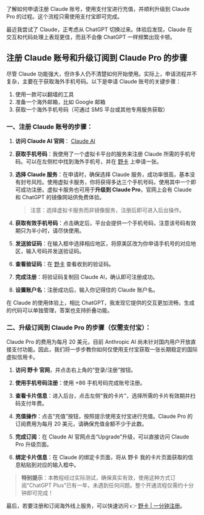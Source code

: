 了解如何申请注册 Claude 账号，使用支付宝进行充值，并顺利升级到 Claude Pro 的过程。这个流程只需使用支付宝即可完成。

最近我尝试了 Claude，正考虑从 ChatGPT 切换过来。体验后发现，Claude 在交互和代码处理上表现更佳，而且不会像 ChatGPT 一样频繁出现卡顿。

## 注册 Claude 账号和升级订阅到 Claude Pro 的步骤

尽管 Claude 功能强大，但许多人仍不清楚如何开始使用。实际上，申请流程并不复杂，主要在于获取海外手机号码。以下是申请 Claude 账号的关键步骤：

1. 使用一款可以翻墙的工具
2. 准备一个海外邮箱，比如 Google 邮箱
3. 获取一个海外手机号码（可通过 SMS 平台或其他专用服务获取）

### 一、注册 Claude 账号的步骤：

1. **访问 Claude AI 官网**： [Claude AI](https://claude.ai/)
   
2. **获取手机号码**：我使用了一个虚拟卡平台的服务来注册 Claude 所需的手机号码。可以在左侧栏中找到海外手机号，并在 [野卡](https://bit.ly/bewildcard) 上申请一张。

3. **选择 Claude 服务**：在申请时，确保选择 Claude 服务，成功率很高，基本没有封号风险。使用虚拟卡服务，你将获得多达三个手机号码，使用其中一个即可成功注册。虚拟卡服务也可用于**升级到 Claude Pro**，官网上会有 Claude 和 ChatGPT 的镜像网站供免费体验。

   > 注意：选择虚拟卡服务而非镜像服务，注册后即可进入后台操作。

4. **获取有效手机号码**：点击确定后，平台会提供一个手机号码，注意该号码有效期只为半小时，请尽快使用。

5. **发送验证码**：在输入框中选择相应地区，将原美区改为你申请手机号的对应地区，输入号码并发送验证码。

6. **查看验证码**：在 [野卡](https://bit.ly/bewildcard) 查看收到的验证码。

7. **完成注册**：将验证码复制回 Claude AI，确认即可注册成功。

8. **设置账户名**：注册成功后，输入你记得住的 Claude 账户名。

在 Claude 的使用体验上，相比 ChatGPT，我发现它提供的交互更加流畅，生成的代码可以单独管理，答案也支持折叠功能。

### 二、升级订阅到 Claude Pro 的步骤（仅需支付宝）：

Claude Pro 的费用为每月 20 美元，目前 Anthropic AI 尚未针对国内用户开放直接支付功能。因此，我们将一步步教你如何仅使用支付宝获取一张长期稳定的国际虚拟信用卡。

1. **访问 野卡 官网**，并点击右上角的“登录/注册”按钮。

2. **使用手机号码注册**：使用 +86 手机号码完成账号注册。

3. **查看卡片信息**：进入后台，点击左侧“我的卡片”，选择所需的卡片有效期并扫码支付年费。

4. **充值操作**：点击“充值”按钮，按照提示使用支付宝进行充值。Claude Pro 的订阅费用为每月 20 美元，请确保充值金额不少于此数。

5. **完成订阅**：在 Claude AI 官网点击“Upgrade”升级，可以直接访问 Claude Pro 升级页面。

6. **绑定卡片信息**：在 Claude 的绑定卡页面，将从 野卡 我的卡片页面获取的信息粘贴到对应的输入框中。

> **特别提示**：本教程经过实际测试，确保真实有效，使用这种方式订阅“ChatGPT Plus”已有一年，未遇到任何问题。整个开通流程仅需约十分钟即可完成！

最后，若要注册和订阅海外线上服务，可以快速访问 👉 [野卡 | 一分钟注册](https://bit.ly/bewildcard)。